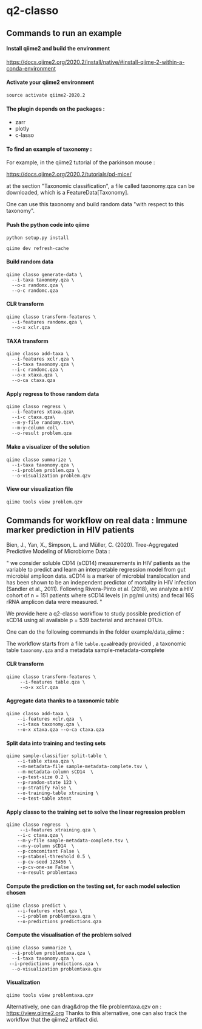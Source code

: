 # q2-classo





## Commands to run an example


#### Install qiime2 and build the environment

https://docs.qiime2.org/2020.2/install/native/#install-qiime-2-within-a-conda-environment

#### Activate your qiime2 environment
```shell
source activate qiime2-2020.2
```

#### The plugin depends on the packages : 

- zarr 
- plotly
- c-lasso








#### To find an example of taxonomy : 

For example, in the qiime2 tutorial of the parkinson mouse : 

https://docs.qiime2.org/2020.2/tutorials/pd-mice/

at the section "Taxonomic classification", a file called taxonomy.qza can be downloaded, which is a FeatureData[Taxonomy]. 

One can use this taxonomy and build random data "with respect to this taxonomy". 


#### Push the python code into qiime
```shell
python setup.py install

qiime dev refresh-cache
```

#### Build random data 
```shell
qiime classo generate-data \
  --i-taxa taxonomy.qza \
  --o-x randomx.qza \
  --o-c randomc.qza
```

#### CLR transform
```shell
qiime classo transform-features \
  --i-features randomx.qza \
  --o-x xclr.qza
```

#### TAXA transform
```shell
qiime classo add-taxa \
  --i-features xclr.qza \
  --i-taxa taxonomy.qza \
  --i-c randomc.qza \
  --o-x xtaxa.qza \
  --o-ca ctaxa.qza
```


#### Apply regress to those random data
```shell
qiime classo regress \
  --i-features xtaxa.qza\
  --i-c ctaxa.qza\
  --m-y-file randomy.tsv\
  --m-y-column col\
  --o-result problem.qza
```

#### Make a visualizer of the solution
```shell
qiime classo summarize \
  --i-taxa taxonomy.qza \
  --i-problem problem.qza \
  --o-visualization problem.qzv
```

#### View our visualization file
```shell
qiime tools view problem.qzv
```


## Commands for workflow on real data : Immune marker prediction in HIV patients


Bien, J., Yan, X., Simpson, L. and Müller, C. (2020). Tree-Aggregated Predictive Modeling of Microbiome Data : 

"
we consider soluble CD14 (sCD14) measurements in HIV patients as the variable to predict and learn an interpretable regression model from gut microbial amplicon data. sCD14 is a marker of microbial translocation and has been shown to be an independent predictor of mortality in HIV infection (Sandler et al., 2011). Following Rivera-Pinto et al. (2018), we analyze a HIV cohort of n = 151 patients where sCD14 levels (in pg/ml units) and fecal 16S rRNA amplicon data were measured.
"

We provide here a q2-classo workflow to study possible prediction of sCD14 using all available p = 539 bacterial and archaeal OTUs. 



One can do the following commands in the folder example/data_qiime : 

The workflow starts from a file ```table.qza```already provided , a taxonomic table ```taxonomy.qza``` and a metadata sample-metadata-complete

#### CLR transform
```shell
qiime classo transform-features \
	 --i-features table.qza \
	 --o-x xclr.qza
```

#### Aggregate data thanks to a taxonomic table
```shell
qiime classo add-taxa \
	--i-features xclr.qza  \
	--i-taxa taxonomy.qza \
	--o-x xtaxa.qza --o-ca ctaxa.qza

```


#### Split data into training and testing sets
```shell
qiime sample-classifier split-table \
	--i-table xtaxa.qza \
	--m-metadata-file sample-metadata-complete.tsv \
	--m-metadata-column sCD14  \
	--p-test-size 0.2 \
	--p-random-state 123 \
	--p-stratify False \
	--o-training-table xtraining \
	--o-test-table xtest
```


#### Apply classo to the training set to solve the linear regression problem
```shell
qiime classo regress  \
	 --i-features xtraining.qza \
	--i-c ctaxa.qza \
	--m-y-file sample-metadata-complete.tsv \
	--m-y-column sCD14  \
	--p-concomitant False \
	--p-stabsel-threshold 0.5 \
	--p-cv-seed 123456 \
	--p-cv-one-se False \
	--o-result problemtaxa
```


#### Compute the prediction on the testing set, for each model selection chosen
```shell
qiime classo predict \
	--i-features xtest.qza \
	--i-problem problemtaxa.qza \
	--o-predictions predictions.qza
```


#### Compute the visualisation of the problem solved
```shell
qiime classo summarize \
  --i-problem problemtaxa.qza \
  --i-taxa taxonomy.qza \
 --i-predictions predictions.qza \
  --o-visualization problemtaxa.qzv
```


#### Visualization 

```shell
qiime tools view problemtaxa.qzv
```

Alternatively, one can drag&drop the file problemtaxa.qzv on : https://view.qiime2.org
Thanks to this alternative, one can also track the workflow that the qiime2 artifact did. 







